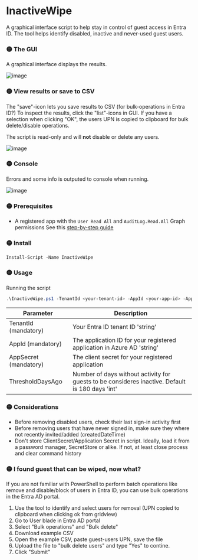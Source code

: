 # InactiveWipe
A graphical interface script to help stay in control of guest access in Entra ID.
The tool helps identify disabled, inactive and never-used guest users.


### 🟡 The GUI
A graphical interface displays the results.

![image](https://github.com/user-attachments/assets/571e31c8-2f4a-497e-940f-187ff52d1d2f)


### 🟡 View results or save to CSV
The "save"-icon lets you save results to CSV (for bulk-operations in Entra ID?)
To inspect the results, click the "list"-icons in GUI. If you have a selection when clicking "OK", the users UPN is copied to clipboard for bulk delete/disable operations.

The script is read-only and will **not** disable or delete any users.

![image](https://github.com/user-attachments/assets/644e3577-ed85-41bf-9bcc-65a333b23968)


### 🟡 Console
Errors and some info is outputed to console when running.

![image](https://github.com/user-attachments/assets/35e2d01a-1baf-449f-a04d-c6fe2b147f58)


### 🟡 Prerequisites
* A registered app with the `User Read All` and `AuditLog.Read.All` Graph permissions
See this [step-by-step guide](https://github.com/erlwes/InactiveWipe/blob/main/AppRegistration.md)

### 🟡 Install
`Install-Script -Name InactiveWipe`

### 🟡 Usage
Running the script
```PowerShell
.\InactiveWipe.ps1 -TenantId <your-tenant-id> -AppId <your-app-id> -AppSecret <your-app-secret>
```

Parameter | Description
--- | ---
TenantId (mandatory) | Your Entra ID tenant ID 'string'
AppId (mandatory) | The application ID for your registered application in Azure AD 'string'
AppSecret (mandatory) | The client secret for your registered application
ThresholdDaysAgo | Number of days without activity for guests to be consideres inactive. Default is 180 days 'int'


### 🟡 Considerations
* Before removing disabled users, check their last sign-in activity first
* Before removing users that have never signed in, make sure they where not recently invited/added (createdDateTime)
* Don't store ClientSecret/Application Secret in script. Ideally, load it from a password manager, SecretStore or alike. If not, at least close process and clear command history

### 🟡 I found guest that can be wiped, now what?
If you are not familiar with PowerShell to perform batch operations like remove and disable/block of users in Entra ID, you can use bulk operations in the Entra AD portal.

1. Use the tool to identify and select users for removal (UPN copied to clipboard when clicking ok from gridview)
2. Go to User blade in Entra AD portal
3. Select "Bulk operations" and "Bulk delete"
4. Download example CSV
5. Open the example CSV, paste guest-users UPN, save the file
6. Upload the file to "bulk delete users" and type "Yes" to contine.
7. Click "Submit"
